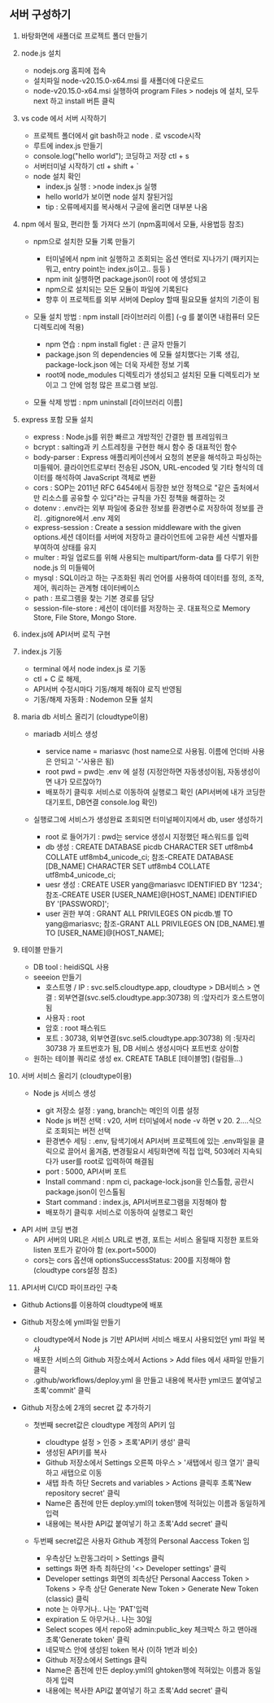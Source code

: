 ## 서버 구성하기

1. 바탕화면에 새폴더로 프로젝트 폴더 만들기

2. node.js 설치

   - nodejs.org 홈피에 접속
   - 설치파일 node-v20.15.0-x64.msi 를 새폴더에 다운로드
   - node-v20.15.0-x64.msi 실행하여 program Files > nodejs 에 설치, 모두 next 하고 install 버튼 클릭

3. vs code 에서 서버 시작하기

   - 프로젝트 폴더에서 git bash하고 node . 로 vscode시작
   - 루트에 index.js 만들기
   - console.log("hello world"); 코딩하고 저장 ctl + s
   - 서버터미널 시작하기 ctl + shift + `
   - node 설치 확인
     - index.js 실행 : >node index.js 실행
     - hello world가 보이면 node 설치 잘된거임
     - tip : 오류메세지를 복사해서 구글에 올리면 대부분 나옴

4. npm 에서 필요, 편리한 툴 가져다 쓰기 (npm홈피에서 모듈, 사용법등 참조)

   - npm으로 설치한 모듈 기록 만들기

     - 터미널에서 npm init 실행하고 조회되는 옵션 엔터로 지나가기 (패키지는 뭐고, entry point는 index.js이고.. 등등 )
     - npm init 실행하면 package.json이 root 에 생성되고
     - npm으로 설치되는 모든 모듈이 파일에 기록된다
     - 향후 이 프로젝트를 외부 서버에 Deploy 할때 필요모듈 설치의 기준이 됨

   - 모듈 설치 방법 : npm install [라이브러리 이름] (-g 를 붙이면 내컴퓨터 모든 디렉토리에 적용)

     - npm 연습 : npm install figlet : 큰 글자 만들기
     - package.json 의 dependencies 에 모듈 설치했다는 기록 생김, package-lock.json 에는 더욱 자세한 정보 기록
     - root에 node_modules 디렉토리가 생성되고 설치된 모듈 디렉토리가 보이고 그 안에 엄청 많은 프로그램 보임.

   - 모듈 삭제 방법 : npm uninstall [라이브러리 이름]

5. express 포함 모듈 설치

   - express : Node.js를 위한 빠르고 개방적인 간결한 웹 프레임워크
   - bcrypt : salting과 키 스트레칭을 구현한 해시 함수 중 대표적인 함수
   - body-parser : Express 애플리케이션에서 요청의 본문을 해석하고 파싱하는 미들웨어. 클라이언트로부터 전송된 JSON, URL-encoded 및 기타 형식의 데이터를 해석하여 JavaScript 객체로 변환
   - cors : SOP는 2011년 RFC 6454에서 등장한 보안 정책으로 "같은 출처에서만 리소스를 공유할 수 있다"라는 규칙을 가진 정책을 해결하는 것
   - dotenv : .env라는 외부 파일에 중요한 정보를 환경변수로 저장하여 정보를 관리. .gitignore에서 .env 제외
   - express-session : Create a session middleware with the given options.세션 데이터를 서버에 저장하고 클라이언트에 고유한 세션 식별자를 부여하여 상태를 유지
   - multer : 파일 업로드를 위해 사용되는 multipart/form-data 를 다루기 위한 node.js 의 미들웨어
   - mysql : SQL이라고 하는 구조화된 쿼리 언어를 사용하여 데이터를 정의, 조작, 제어, 쿼리하는 관계형 데이터베이스
   - path : 프로그램을 찾는 기본 경로를 담당
   - session-file-store : 세션이 데이터를 저장하는 곳. 대표적으로 Memory Store, File Store, Mongo Store.

6. index.js에 API서버 로직 구현

7. index.js 기동

   - terminal 에서 node index.js 로 기동
   - ctl + C 로 해제,
   - API서버 수정시마다 기동/해제 해줘야 로직 반영됨
   - 기동/해제 자동화 : Nodemon 모듈 설치

8. maria db 서비스 올리기 (cloudtype이용)

   - mariadb 서비스 생성

     - service name = mariasvc (host name으로 사용됨. 이름에 언더바 사용은 안되고 '-'사용은 됨)
     - root pwd = pwd는 .env 에 설정 (지정안하면 자동생성이됨, 자동생성이면 내가 모르잖아?)
     - 배포하기 클릭후 서비스로 이동하여 실행로그 확인 (API서버에 내가 코딩한 대기포트, DB연결 console.log 확인)

   - 실행로그에 서비스가 생성완료 조회되면 터미널페이지에서 db, user 생성하기
     - root 로 들어가기 : pwd는 service 생성시 지정했던 패스워드를 입력
     - db 생성 : CREATE DATABASE picdb CHARACTER SET utf8mb4 COLLATE utf8mb4_unicode_ci; 참조-CREATE DATABASE [DB_NAME] CHARACTER SET utf8mb4 COLLATE utf8mb4_unicode_ci;
     - uesr 생성 : CREATE USER yang@mariasvc IDENTIFIED BY '1234'; 참조-CREATE USER [USER_NAME]@[HOST_NAME] IDENTIFIED BY '[PASSWORD]';
     - user 권한 부여 : GRANT ALL PRIVILEGES ON picdb.별 TO yang@mariasvc; 참조-GRANT ALL PRIVILEGES ON [DB_NAME].별 TO [USER_NAME]@[HOST_NAME];

9. 테이블 만들기

   - DB tool : heidiSQL 사용
   - seeeion 만들기
     - 호스트명 / IP : svc.sel5.cloudtype.app, cloudtype > DB서비스 > 연결 : 외부연결(svc.sel5.cloudtype.app:30738) 의 :앞자리가 호스트명이 됨
     - 사용자 : root
     - 암호 : root 패스워드
     - 포트 : 30738, 외부연결(svc.sel5.cloudtype.app:30738) 의 :뒷자리 30738 가 포트번호가 됨, DB 서비스 생성시마다 포트번호 상이함
   - 원하는 테이블 쿼리로 생성 ex. CREATE TABLE [테이블명] (컬럼들...)

10. 서버 서비스 올리기 (cloudtype이용)

    - Node js 서비스 생성

      - git 저장소 설정 : yang, branch는 메인의 이름 설정
      - Node js 버전 선택 : v20, 서버 터미널에서 node -v 하면 v 20. 2....식으로 조회되는 버전 선택
      - 환경변수 세팅 : .env, 탐색기에서 API서버 프로젝트에 있는 .env파일을 클릭으로 끌어서 옮겨줌, 변경필요시 세팅화면에 직접 입력, 503에러 지속되다가 user를 root로 입력하여 해결됨
      - port : 5000, API서버 포트
      - Install command : npm ci, package-lock.json을 인스톨함, 공란시 package.json이 인스톨됨
      - Start command : index.js, API서버프로그램을 지정해야 함
      - 배포하기 클릭후 서비스로 이동하여 실행로그 확인

- API 서버 코딩 변경
  - API 서버의 URL은 서비스 URL로 변경, 포트는 서비스 올릴때 지정한 포트와 listen 포트가 같아야 함 (ex.port=5000)
  - cors는 cors 옵션애 optionsSuccessStatus: 200를 지정해야 함(cloudtype cors설정 참조)

11. API서버 CI/CD 파이프라인 구축

- Github Actions를 이용하여 cloudtype에 배포

- Github 저장소에 yml파일 만들기

  - cloudtype에서 Node js 기반 API서버 서비스 배포시 사용되었던 yml 파일 복사
  - 배포한 서비스의 Github 저장소에서 Actions > Add files 에서 새파일 만들기 클릭
  - .github/workflows/deploy.yml 을 만들고 내용에 복사한 yml코드 붙여넣고 초록'commit' 클릭

- Github 저장소에 2개의 secret 값 추가하기

  - 첫번째 secret값은 cloudtype 계정의 API키 임

    - cloudtype 설정 > 인증 > 초록'API키 생성' 클릭
    - 생성된 API키를 복사
    - Github 저장소에서 Settings 오른쪽 마우스 > '새탭에서 링크 열기' 클릭하고 새탭으로 이동
    - 새탭 좌측 하단 Secrets and variables > Actions 클릭후 초록'New repository secret' 클릭
    - Name은 좀전에 만든 deploy.yml의 token행에 적혀있는 이름과 동일하게 입력
    - 내용에는 복사한 API값 붙여넣기 하고 초록'Add secret' 클릭

  - 두번째 secret값은 사용자 Github 계정의 Personal Aaccess Token 임
    - 우측상단 노란동그라미 > Settings 클릭
    - settings 화면 좌측 최하단의 '<> Developer settings' 클릭
    - Developer settings 화면의 죄측상단 Personal Aaccess Token > Tokens > 우측 상단 Generate New Token > Generate New Token (classic) 클릭
    - note 는 아무거나.. 나는 'PAT'입력
    - expiration 도 아무거나.. 나는 30일
    - Select scopes 에서 repo와 admin:public_key 체크박스 하고 맨아래 초록'Generate token' 클릭
    - 네모박스 안에 생성된 token 복사 (이하 1번과 비슷)
    - Github 저장소에서 Settings 클릭
    - Name은 좀전에 만든 deploy.yml의 ghtoken행에 적혀있는 이름과 동일하게 입력
    - 내용에는 복사한 API값 붙여넣기 하고 초록'Add secret' 클릭
